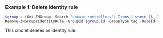 ### Example 1: Delete identity rule
```powershell
$group = (Get-ZNGroup -Search "domain controllers").Items | where {$_.Id -like "g:t:*"}
Remove-ZNGroupsIdentityRule -GroupId $group.id -GroupType tag -RuleId 724697fa-2db4-4330-b3f0-b157d2e23da3

```

This cmdlet deletes an identity rule.